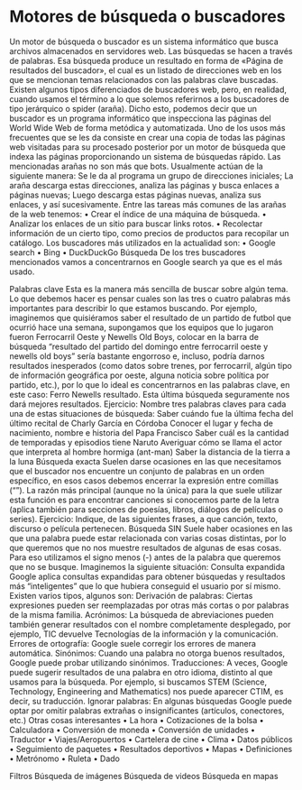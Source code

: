 # Motores de búsqueda o buscadores

Un motor de búsqueda o buscador es un sistema informático que busca archivos almacenados en servidores web. Las búsquedas se hacen a través de palabras. Esa búsqueda produce un resultado en forma de «Página de resultados del buscador», el cual es un listado de direcciones web en los que se mencionan temas relacionados con las palabras clave buscadas.
Existen algunos tipos diferenciados de buscadores web, pero, en realidad, cuando usamos el término a lo que solemos referirnos a los buscadores de tipo jerárquico o spider (araña). Dicho esto, podemos decir que un buscador es un programa informático que inspecciona las páginas del World Wide Web de forma metódica y automatizada. Uno de los usos más frecuentes que se les da consiste en crear una copia de todas las páginas web visitadas para su procesado posterior por un motor de búsqueda que indexa las páginas proporcionando un sistema de búsquedas rápido.
Las mencionadas arañas no son más que bots. Usualmente actúan de la siguiente manera:
Se le da al programa un grupo de direcciones iniciales; La araña descarga estas direcciones, analiza las páginas y busca enlaces a páginas nuevas; Luego descarga estas páginas nuevas, analiza sus enlaces, y así sucesivamente.
Entre las tareas más comunes de las arañas de la web tenemos:
    • Crear el índice de una máquina de búsqueda.
    • Analizar los enlaces de un sitio para buscar links rotos.
    • Recolectar información de un cierto tipo, como precios de productos para recopilar un catálogo.
Los buscadores más utilizados en la actualidad son:
    • Google search
    • Bing
    • DuckDuckGo
Búsqueda
De los tres buscadores mencionados vamos a concentrarnos en Google search ya que es el más usado.

Palabras clave
Esta es la manera más sencilla de buscar sobre algún tema. Lo que debemos hacer es pensar cuales son las tres o cuatro palabras más importantes para describir lo que estamos buscando. Por ejemplo, imaginemos que quisiéramos saber el resultado de un partido de futbol que ocurrió hace una semana, supongamos que los equipos que lo jugaron fueron Ferrocarril Oeste y Newells Old Boys, colocar en la barra de búsqueda “resultado del partido del domingo entre ferrocarril oeste y newells old boys” sería bastante engorroso e, incluso, podría darnos resultados inesperados (como datos sobre trenes, por ferrocarril, algún tipo de información geográfica por oeste, alguna noticia sobre política por partido, etc.), por lo que lo ideal es concentrarnos en las palabras clave, en este caso: Ferro Newells resultado. Esta última búsqueda seguramente nos dará mejores resultados.
Ejercicio:
Nombre tres palabras claves para cada una de estas situaciones de búsqueda:
Saber cuándo fue la última fecha del último recital de Charly García en Córdoba
Conocer el lugar y fecha de nacimiento, nombre e historia del Papa Francisco
Saber cuál es la cantidad de temporadas y episodios tiene Naruto
Averiguar cómo se llama el actor que interpreta al hombre hormiga (ant-man)
Saber la distancia de la tierra a la luna
Búsqueda exacta
Suelen darse ocasiones en las que necesitamos que el buscador nos encuentre un conjunto de palabras en un orden específico, en esos casos debemos encerrar la expresión entre comillas (“”). La razón más principal (aunque no la única) para la que suele utilizar esta función es para encontrar canciones si conocemos parte de la letra (aplica también para secciones de poesías, libros, diálogos de películas o series).
Ejercicio:
Indique, de las siguientes frases, a que canción, texto, discurso o película pertenecen.
Búsqueda SIN
Suele haber ocasiones en las que una palabra puede estar relacionada con varias cosas distintas, por lo que queremos que no nos muestre resultados de algunas de esas cosas. Para eso utilizamos el signo menos (-) antes de la palabra que queremos que no se busque. Imaginemos la siguiente situación:
Consulta expandida
Google aplica consultas expandidas para obtener búsquedas y resultados más “inteligentes” que lo que hubiera conseguid el usuario por sí mismo. Existen varios tipos, algunos son:
Derivación de palabras: Ciertas expresiones pueden ser reemplazadas por otras más cortas o por palabras de la misma familia.
Acrónimos: La búsqueda de abreviaciones pueden también generar resultados con el nombre completamente desplegado, por ejemplo, TIC devuelve Tecnologías de la información y la comunicación.
Errores de ortografía: Google suele corregir los errores de manera automática.
Sinónimos: Cuando una palabra no otorga buenos resultados, Google puede probar utilizando sinónimos.
Traducciones: A veces, Google puede sugerir resultados de una palabra en otro idioma, distinto al que usamos para la búsqueda. Por ejemplo, si buscamos STEM (Science, Technology, Engineering and Mathematics) nos puede aparecer CTIM, es decir, su traducción.
Ignorar palabras: En algunas búsquedas Google puede optar por omitir palabras extrañas o insignificantes (artículos, conectores, etc.)
Otras cosas interesantes
    • La hora
    • Cotizaciones de la bolsa
    • Calculadora
    • Conversión de moneda
    • Conversión de unidades
    • Traductor
    • Viajes/Aeropuertos
    • Cartelera de cine
    • Clima
    • Datos públicos
    • Seguimiento de paquetes
    • Resultados deportivos
    • Mapas
    • Definiciones
    • Metrónomo
    • Ruleta
    • Dado

Filtros
Búsqueda de imágenes
Búsqueda de videos
Búsqueda en mapas
